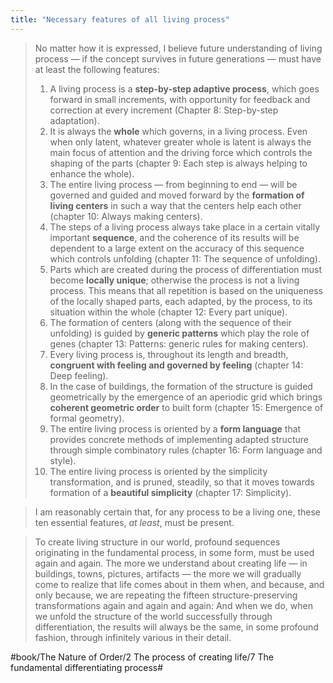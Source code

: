 ```yaml
---
title: "Necessary features of all living process"
---
```


> No matter how it is expressed, I believe future understanding of living process — if the concept survives in future generations — must have at least the following features:  
> 1. A living process is a **step-by-step adaptive process**, which goes forward in small increments, with opportunity for feedback and correction at every increment (Chapter 8: Step-by-step adaptation).  
> 2. It is always the **whole** which governs, in a living process. Even when only latent, whatever greater whole is latent is always the main focus of attention and the driving force which controls the shaping of the parts (chapter 9: Each step is always helping to enhance the whole).  
> 3. The entire living process — from beginning to end — will be governed and guided and moved forward by the **formation of living centers** in such a way that the centers help each other (chapter 10: Always making centers).  
> 4. The steps of a living process always take place in a certain vitally important **sequence**, and the coherence of its results will be dependent to a large extent on the accuracy of this sequence which controls unfolding (chapter 11: The sequence of unfolding).  
> 5. Parts which are created during the process of differentiation must become **locally unique**; otherwise the process is not a living process. This means that all repetition is based on the uniqueness of the locally shaped parts, each adapted, by the process, to its situation within the whole (chapter 12: Every part unique).  
> 6. The formation of centers (along with the sequence of their unfolding) is guided by **generic patterns** which play the role of genes (chapter 13: Patterns: generic rules for making centers).  
> 7. Every living process is, throughout its length and breadth, **congruent with feeling and governed by feeling** (chapter 14: Deep feeling).  
> 8. In the case of buildings, the formation of the structure is guided geometrically by the emergence of an aperiodic grid which brings **coherent geometric order** to built form (chapter 15: Emergence of formal geometry).  
> 9. The entire living process is oriented by a **form language** that provides concrete methods of implementing adapted structure through simple combinatory rules (chapter 16: Form language and style).  
> 10. The entire living process is oriented by the simplicity transformation, and is pruned, steadily, so that it moves towards formation of a **beautiful simplicity** (chapter 17: Simplicity).  

> I am reasonably certain that, for any process to be a living one, these ten essential features, *at least*, must be present.  

> To create living structure in our world, profound sequences originating in the fundamental process, in some form, must be used again and again. The more we understand about creating life — in buildings, towns, pictures, artifacts — the more we will gradually come to realize that life comes about in them when, and because, and only because, we are repeating the fifteen structure-preserving transformations again and again and again: And when we do, when we unfold the structure of the world successfully through differentiation, the results will always be the same, in some profound fashion, through infinitely various in their detail.  

#book/The Nature of Order/2 The process of creating life/7 The fundamental differentiating process#